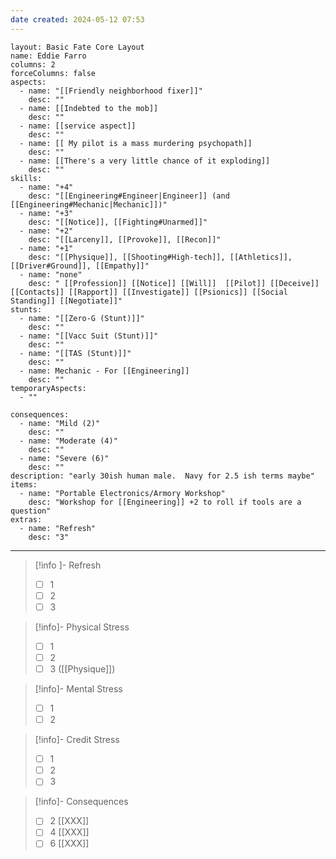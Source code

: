 ```yaml
---
date created: 2024-05-12 07:53
---
```

```statblock
layout: Basic Fate Core Layout
name: Eddie Farro
columns: 2
forceColumns: false
aspects:
  - name: "[[Friendly neighborhood fixer]]"
    desc: ""
  - name: [[Indebted to the mob]]
    desc: ""
  - name: [[service aspect]]
    desc: ""
  - name: [[ My pilot is a mass murdering psychopath]]
    desc: ""
  - name: [[There's a very little chance of it exploding]]
    desc: ""
skills:
  - name: "+4"
    desc: "[[Engineering#Engineer|Engineer]] (and [[Engineering#Mechanic|Mechanic]])"
  - name: "+3"
    desc: "[[Notice]], [[Fighting#Unarmed]]"
  - name: "+2"
    desc: "[[Larceny]], [[Provoke]], [[Recon]]"
  - name: "+1"
    desc: "[[Physique]], [[Shooting#High-tech]], [[Athletics]], [[Driver#Ground]], [[Empathy]]"
  - name: "none"
    desc: " [[Profession]] [[Notice]] [[Will]]  [[Pilot]] [[Deceive]] [[Contacts]] [[Rapport]] [[Investigate]] [[Psionics]] [[Social Standing]] [[Negotiate]]"
stunts:
  - name: "[[Zero-G (Stunt)]]"
    desc: ""
  - name: "[[Vacc Suit (Stunt)]]"
    desc: ""
  - name: "[[TAS (Stunt)]]"
    desc: ""
  - name: Mechanic - For [[Engineering]]
    desc: ""
temporaryAspects: 
  - ""

consequences:
  - name: "Mild (2)"
    desc: ""
  - name: "Moderate (4)"
    desc: ""
  - name: "Severe (6)"
    desc: ""
description: "early 30ish human male.  Navy for 2.5 ish terms maybe"
items:
  - name: "Portable Electronics/Armory Workshop"
    desc: "Workshop for [[Engineering]] +2 to roll if tools are a question"
extras:
  - name: "Refresh"
    desc: "3"
```
--- 
> [!info ]- Refresh
> - [ ] 1
> - [ ] 2
> - [ ] 3

> [!info]- Physical Stress
> - [ ] 1
> - [ ] 2
> - [ ] 3  ([[Physique]])

> [!info]- Mental Stress
> - [ ] 1
> - [ ] 2

> [!info]- Credit Stress
> - [ ] 1
> - [ ] 2
> - [ ] 3

> [!info]- Consequences
> - [ ] 2 [[XXX]]
> - [ ] 4 [[XXX]]
> - [ ] 6 [[XXX]]